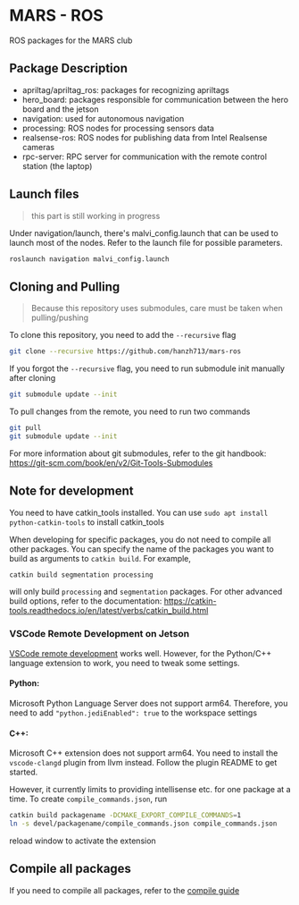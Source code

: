 # MARS - ROS

ROS packages for the MARS club

## Package Description

- apriltag/apriltag_ros: packages for recognizing apriltags
- hero_board: packages responsible for communication between the hero board and the jetson
- navigation: used for autonomous navigation
- processing: ROS nodes for processing sensors data
- realsense-ros: ROS nodes for publishing data from Intel Realsense cameras
- rpc-server: RPC server for communication with the remote control station (the laptop)

## Launch files

> this part is still working in progress

Under navigation/launch, there's malvi_config.launch that can be used to launch most of the nodes. Refer to the launch file for possible parameters. 

```bash
roslaunch navigation malvi_config.launch
```

## Cloning and Pulling

> Because this repository uses submodules, care must be taken when pulling/pushing 

To clone this repository, you need to add the `--recursive` flag

```bash
git clone --recursive https://github.com/hanzh713/mars-ros
```

If you forgot the `--recursive` flag, you need to run submodule init manually after cloning

```bash
git submodule update --init
```

To pull changes from the remote, you need to run two commands

```bash
git pull
git submodule update --init
```

For more information about git submodules, refer to the git handbook: https://git-scm.com/book/en/v2/Git-Tools-Submodules

## Note for development

You need to have catkin_tools installed. You can use `sudo apt install python-catkin-tools` to install catkin_tools

When developing for specific packages, you do not need to compile all other packages. You can specify the name of the packages you want to build as arguments to `catkin build`. For example, 

```bash
catkin build segmentation processing
```

will only build `processing` and `segmentation` packages. For other advanced build options, refer to the documentation: https://catkin-tools.readthedocs.io/en/latest/verbs/catkin_build.html

### VSCode Remote Development on Jetson

[VSCode remote development](https://code.visualstudio.com/docs/remote/ssh) works well. However, for the Python/C++ language extension to work, you need to tweak some settings.

#### Python:

Microsoft Python Language Server does not support arm64. Therefore, you need to add `"python.jediEnabled": true` to the workspace settings

#### C++:

Microsoft C++ extension does not support arm64. You need to install the `vscode-clangd` plugin from llvm instead. Follow the plugin README to get started. 

However, it currently limits to providing intellisense etc. for one package at a time. To create `compile_commands.json`, run 

```bash
catkin build packagename -DCMAKE_EXPORT_COMPILE_COMMANDS=1
ln -s devel/packagename/compile_commands.json compile_commands.json
```

reload window to activate the extension

## Compile all packages

If you need to compile all packages, refer to the [compile guide](./CompileGuide.md)